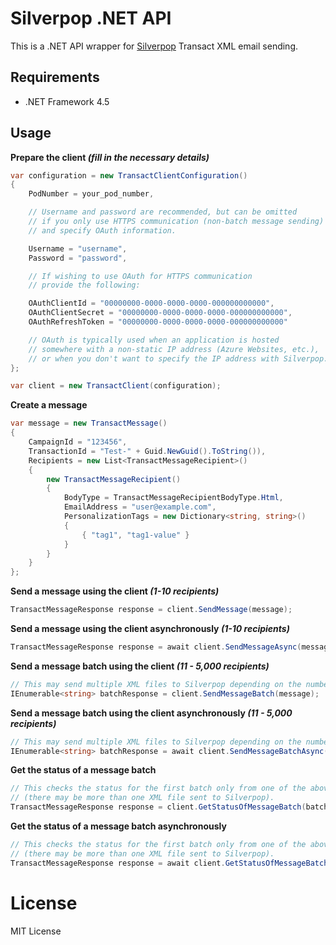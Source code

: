 # Silverpop .NET API

This is a .NET API wrapper for [Silverpop](http://www.silverpop.com/) Transact XML email sending.

## Requirements

- .NET Framework 4.5

## Usage

**Prepare the client *(fill in the necessary details)***

```csharp
var configuration = new TransactClientConfiguration()
{
    PodNumber = your_pod_number,

    // Username and password are recommended, but can be omitted
    // if you only use HTTPS communication (non-batch message sending)
    // and specify OAuth information.

    Username = "username",
    Password = "password",

    // If wishing to use OAuth for HTTPS communication
    // provide the following:

    OAuthClientId = "00000000-0000-0000-0000-000000000000",
    OAuthClientSecret = "00000000-0000-0000-0000-000000000000",
    OAuthRefreshToken = "00000000-0000-0000-0000-000000000000"

    // OAuth is typically used when an application is hosted
    // somewhere with a non-static IP address (Azure Websites, etc.),
    // or when you don't want to specify the IP address with Silverpop.
};

var client = new TransactClient(configuration);
```

**Create a message**

```csharp
var message = new TransactMessage()
{
    CampaignId = "123456",
    TransactionId = "Test-" + Guid.NewGuid().ToString()),
    Recipients = new List<TransactMessageRecipient>()
    {
        new TransactMessageRecipient()
        {
            BodyType = TransactMessageRecipientBodyType.Html,
            EmailAddress = "user@example.com",
            PersonalizationTags = new Dictionary<string, string>()
            {
                { "tag1", "tag1-value" }
            }
        }
    }
};
```

**Send a message using the client *(1-10 recipients)***

```csharp
TransactMessageResponse response = client.SendMessage(message);
```

**Send a message using the client asynchronously *(1-10 recipients)***

```csharp
TransactMessageResponse response = await client.SendMessageAsync(message);
```

**Send a message batch using the client *(11 - 5,000 recipients)***

```csharp
// This may send multiple XML files to Silverpop depending on the number of recipients.
IEnumerable<string> batchResponse = client.SendMessageBatch(message);
```

**Send a message batch using the client asynchronously *(11 - 5,000 recipients)***

```csharp
// This may send multiple XML files to Silverpop depending on the number of recipients.
IEnumerable<string> batchResponse = await client.SendMessageBatchAsync(message);
```

**Get the status of a message batch**

```csharp
// This checks the status for the first batch only from one of the above calls
// (there may be more than one XML file sent to Silverpop).
TransactMessageResponse response = client.GetStatusOfMessageBatch(batchResponse[0]);
```

**Get the status of a message batch asynchronously**

```csharp
// This checks the status for the first batch only from one of the above calls
// (there may be more than one XML file sent to Silverpop).
TransactMessageResponse response = await client.GetStatusOfMessageBatchAsync(batchResponse[0]);
```

# License

MIT License
